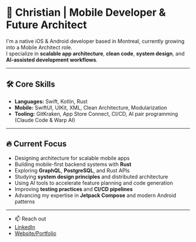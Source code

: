 # 👋 Christian | Mobile Developer & Future Architect

I'm a native iOS & Android developer based in Montreal, currently growing into a Mobile Architect role.  
I specialize in **scalable app architecture**, **clean code**, **system design**, and **AI-assisted development workflows**.

---

## 🛠 Core Skills

- **Languages:** Swift, Kotlin, Rust 
- **Mobile:** SwiftUI, UIKit, XML, Clean Architecture, Modularization  
- **Tooling:** GitKraken, App Store Connect, CI/CD, AI pair programming (Claude Code & Warp AI)

---

## 🔥 Current Focus

- Designing architecture for scalable mobile apps  
- Building mobile-first backend systems with **Rust**  
- Exploring **GraphQL**, **PostgreSQL**, and Rust APIs  
- Studying **system design principles** and distributed architecture  
- Using AI tools to accelerate feature planning and code generation  
- Improving **testing practices** and **CI/CD pipelines**  
- Advancing my expertise in **Jetpack Compose** and modern Android patterns  

---

- 📫 Reach out
-  [LinkedIn](https://linkedin.com/in/cefrancis1998)
-  [Website/Portfolio](www.linkedin.com/in/christian-francis-838860286)
